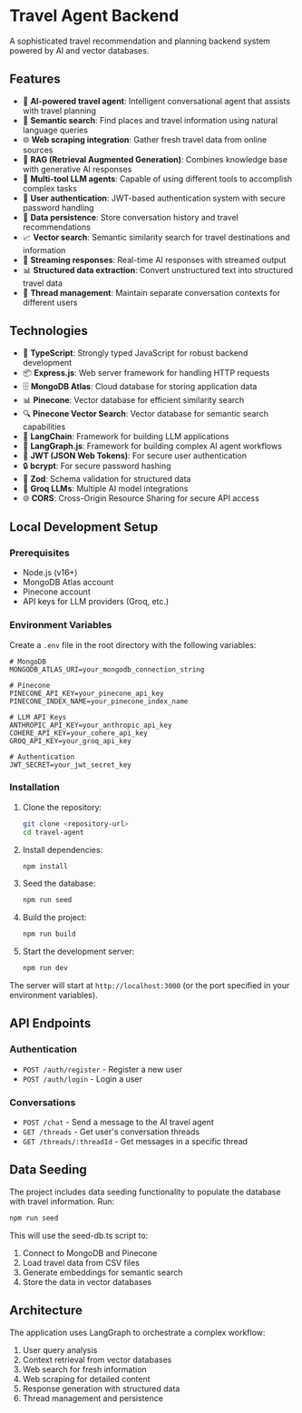 # Travel Agent Backend

A sophisticated travel recommendation and planning backend system powered by AI and vector databases.

## Features

- 🧠 **AI-powered travel agent**: Intelligent conversational agent that assists with travel planning
- 🔎 **Semantic search**: Find places and travel information using natural language queries
- 🌐 **Web scraping integration**: Gather fresh travel data from online sources
- 🔄 **RAG (Retrieval Augmented Generation)**: Combines knowledge base with generative AI responses
- 🧩 **Multi-tool LLM agents**: Capable of using different tools to accomplish complex tasks
- 👤 **User authentication**: JWT-based authentication system with secure password handling
- 💾 **Data persistence**: Store conversation history and travel recommendations
- 📈 **Vector search**: Semantic similarity search for travel destinations and information
- 🤖 **Streaming responses**: Real-time AI responses with streamed output
- 📊 **Structured data extraction**: Convert unstructured text into structured travel data
- 🔄 **Thread management**: Maintain separate conversation contexts for different users

## Technologies

- 🔧 **TypeScript**: Strongly typed JavaScript for robust backend development
- 📦 **Express.js**: Web server framework for handling HTTP requests
- 🗄️ **MongoDB Atlas**: Cloud database for storing application data
- 📊 **Pinecone**: Vector database for efficient similarity search
- 🔍 **Pinecone Vector Search**: Vector database for semantic search capabilities
- 🤖 **LangChain**: Framework for building LLM applications
- 🔗 **LangGraph.js**: Framework for building complex AI agent workflows
- 🔐 **JWT (JSON Web Tokens)**: For secure user authentication
- 🔒 **bcrypt**: For secure password hashing
- 📄 **Zod**: Schema validation for structured data
- 🤖 **Groq LLMs**: Multiple AI model integrations
- 🌐 **CORS**: Cross-Origin Resource Sharing for secure API access

## Local Development Setup

### Prerequisites

- Node.js (v16+)
- MongoDB Atlas account
- Pinecone account
- API keys for LLM providers (Groq, etc.)

### Environment Variables

Create a `.env` file in the root directory with the following variables:

```
# MongoDB
MONGODB_ATLAS_URI=your_mongodb_connection_string

# Pinecone
PINECONE_API_KEY=your_pinecone_api_key
PINECONE_INDEX_NAME=your_pinecone_index_name

# LLM API Keys
ANTHROPIC_API_KEY=your_anthropic_api_key
COHERE_API_KEY=your_cohere_api_key
GROQ_API_KEY=your_groq_api_key

# Authentication
JWT_SECRET=your_jwt_secret_key
```

### Installation

1. Clone the repository:

   ```bash
   git clone <repository-url>
   cd travel-agent
   ```

2. Install dependencies:

   ```bash
   npm install
   ```

3. Seed the database:

   ```bash
   npm run seed
   ```

4. Build the project:

   ```bash
   npm run build
   ```

5. Start the development server:
   ```bash
   npm run dev
   ```

The server will start at `http://localhost:3000` (or the port specified in your environment variables).

## API Endpoints

### Authentication

- `POST /auth/register` - Register a new user
- `POST /auth/login` - Login a user

### Conversations

- `POST /chat` - Send a message to the AI travel agent
- `GET /threads` - Get user's conversation threads
- `GET /threads/:threadId` - Get messages in a specific thread

## Data Seeding

The project includes data seeding functionality to populate the database with travel information. Run:

```bash
npm run seed
```

This will use the seed-db.ts script to:

1. Connect to MongoDB and Pinecone
2. Load travel data from CSV files
3. Generate embeddings for semantic search
4. Store the data in vector databases

## Architecture

The application uses LangGraph to orchestrate a complex workflow:

1. User query analysis
2. Context retrieval from vector databases
3. Web search for fresh information
4. Web scraping for detailed content
5. Response generation with structured data
6. Thread management and persistence
